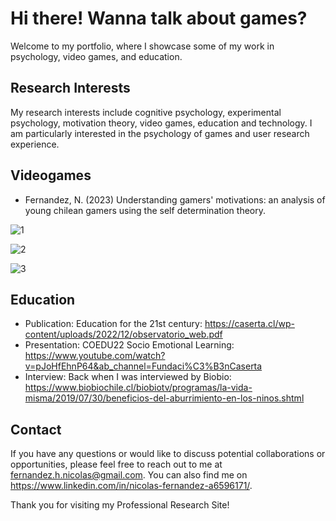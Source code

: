 # Hi there! Wanna talk about games?

Welcome to my portfolio, where I showcase some of my work in psychology, video games, and education.

## Research Interests

My research interests include cognitive psychology, experimental psychology, motivation theory, video games, education and technology.  I am particularly interested in the psychology of games and user research experience.

## Videogames

- Fernandez, N. (2023) Understanding gamers' motivations: an analysis of young chilean gamers using the self determination theory.

![1](https://user-images.githubusercontent.com/130244104/230736844-c7030214-1197-43a5-824e-ef6e5e9c2c0a.jpg)

![2](https://user-images.githubusercontent.com/130244104/230736845-9f85ea26-953b-46f3-b0a9-4093402e9591.jpg)

![3](https://user-images.githubusercontent.com/130244104/230736846-b3a3f72f-2df9-4d64-b273-931519e49671.jpg)

## Education

- Publication: Education for the 21st century: https://caserta.cl/wp-content/uploads/2022/12/observatorio_web.pdf
- Presentation: COEDU22 Socio Emotional Learning: https://www.youtube.com/watch?v=pJoHfEhnP64&ab_channel=Fundaci%C3%B3nCaserta
- Interview: Back when I was interviewed by Biobio: https://www.biobiochile.cl/biobiotv/programas/la-vida-misma/2019/07/30/beneficios-del-aburrimiento-en-los-ninos.shtml

## Contact

If you have any questions or would like to discuss potential collaborations or opportunities, please feel free to reach out to me at fernandez.h.nicolas@gmail.com. You can also find me on https://www.linkedin.com/in/nicolas-fernandez-a6596171/.

Thank you for visiting my Professional Research Site!

